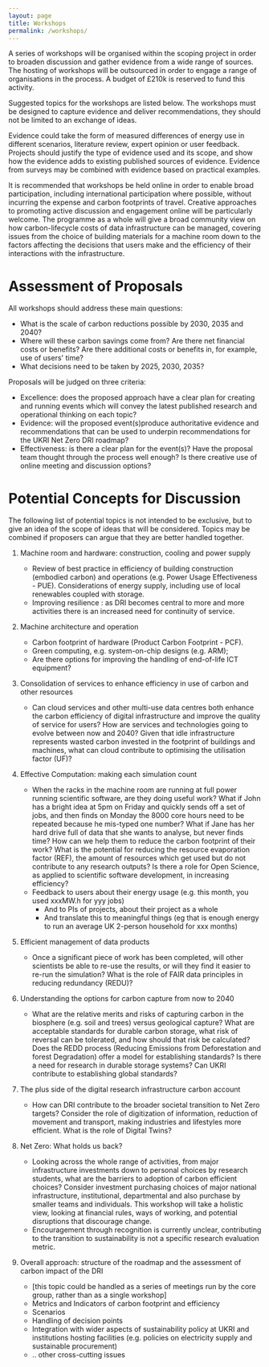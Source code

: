 ```yaml
---
layout: page
title: Workshops
permalink: /workshops/
---
```


A series of workshops will be organised within the scoping project in order to broaden discussion and gather evidence from a wide range of sources. 
The hosting of workshops will be outsourced in order to engage a range of organisations in the process. A budget of £210k is reserved to fund this activity.

Suggested topics for the workshops are listed below. The workshops must be designed to capture evidence and deliver recommendations,
they should not be limited to an exchange of ideas. 

Evidence could take the form of measured differences of energy use in different scenarios, literature review,  expert opinion or user feedback.
Projects should justify the type of evidence used and its scope, and show how the evidence adds to existing published sources of evidence.
Evidence from surveys may be combined with evidence based on practical examples.

It is recommended that workshops be held online in order to enable broad participation, including international participation where possible, without incurring the expense and carbon footprints of travel. Creative approaches to promoting active discussion and engagement online will be particularly welcome.
The programme as a whole will give a broad community view on how carbon-lifecycle costs of data infrastructure can be managed, covering issues from the choice of building materials for a machine room down to the factors affecting the decisions that users make and the efficiency of their interactions with the infrastructure.

# Assessment of Proposals

All workshops should address these main questions:
* What is the scale of carbon reductions possible by 2030, 2035 and 2040?
* Where will these carbon savings come from? Are there net financial costs or benefits? Are there additional costs or benefits in, for example, use of users' time?
* What decisions need to be taken by 2025, 2030, 2035?

Proposals will be judged on three criteria:
* Excellence: does the proposed approach have a clear plan for creating and running events which will convey the latest published research and operational thinking on each topic? 
* Evidence: will the proposed event(s)produce authoritative evidence and recommendations that can be used to underpin recommendations for the UKRI Net Zero DRI roadmap? 
* Effectiveness: is there a clear plan for the event(s)? Have the proposal team thought through the process well enough? Is there creative use of online meeting and discussion options?

# Potential Concepts for Discussion

The following list of potential topics is not intended to be exclusive, but to give an idea of the scope of ideas that will be considered. Topics may be combined if proposers can argue that they are better handled together.

 1. Machine room and hardware: construction, cooling and power supply
    * Review of best practice in efficiency of building construction (embodied carbon) and operations (e.g. Power Usage Effectiveness - PUE). Considerations of energy supply, including use of local renewables coupled with storage. 
    * Improving resilience : as DRI becomes central to more and more activities there is an increased need for continuity of service.

 1. Machine architecture and operation
    * Carbon footprint of hardware (Product Carbon Footprint - PCF).
    * Green computing, e.g. system-on-chip designs (e.g. ARM);
    * Are there options for improving the handling of end-of-life ICT equipment?

1. Consolidation of services to enhance efficiency in use of carbon and other resources
    * Can cloud services and other multi-use data centres both enhance the carbon efficiency of digital infrastructure and improve the quality of service for users? How are services and technologies going to evolve between now and 2040? Given that idle infrastructure represents wasted carbon invested in the footprint of buildings and machines, what can cloud contribute to optimising the utilisation factor (UF)? 

1. Effective Computation: making each simulation count
    * When the racks in the machine room are running at full power running scientific software, are they doing useful work? What if John has a bright idea at 5pm on Friday and quickly sends off a set of jobs, and then finds on Monday the 8000 core hours need to be repeated because he mis-typed one number? What if Jane has her hard drive full of data that she wants to analyse, but never finds time? How can we help them to reduce the carbon footprint of their work?  What is the potential for reducing the resource evaporation factor (REF), the amount of resources which get used but do not contribute to any research outputs? Is there a role for Open Science, as applied to scientific software development, in increasing efficiency?
    * Feedback to users about their energy usage (e.g. this month, you used xxxMW.h for yyy jobs)
       * And to PIs of projects, about their project as a whole
       * And translate this to meaningful things (eg that is enough energy to run an average UK 2-person household for xxx months)

1. Efficient management of data products 
    * Once a significant piece of work has been completed, will other scientists be able to re-use the results, or will they find it easier to re-run the simulation? What is the role of FAIR data principles in reducing redundancy (REDU)? 

1. Understanding the options for carbon capture from now to 2040
    * What are the relative merits and risks of capturing carbon in the biosphere (e.g. soil and trees) versus geological capture? What are acceptable standards for durable carbon storage, what risk of reversal can be tolerated, and how should that risk be calculated? Does the REDD process (Reducing Emissions from Deforestation and forest Degradation) offer a model for establishing standards? Is there a need for research in durable storage systems?  Can UKRI contribute to establishing global standards?

1. The plus side of the digital research infrastructure carbon account
    * How can DRI contribute to the broader societal transition to Net Zero targets? Consider the role of digitization of information, reduction of movement and transport, making industries and lifestyles more efficient. What is the role of Digital Twins? 

1. Net Zero: What holds us back?
    * Looking across the whole range of activities, from major infrastructure investments down to personal choices by research students, what are the barriers to adoption of carbon efficient choices? Consider investment purchasing choices of major national infrastructure, institutional, departmental and also purchase by smaller teams and individuals. This workshop will take a holistic view, looking at financial rules, ways of working, and potential disruptions that discourage change. 
    * Encouragement through recognition is currently unclear, contributing to the transition to sustainability is not a specific research evaluation metric. 

1. Overall approach: structure of the roadmap and the assessment of carbon impact of the DRI
    * [this topic could be handled as a series of meetings run by the core group, rather than as a single workshop]
    * Metrics and Indicators of carbon footprint and efficiency
    * Scenarios
    * Handling of decision points
    * Integration with wider aspects of sustainability policy at UKRI and institutions hosting facilities (e.g. policies on electricity supply and sustainable procurement)
    * .. other cross-cutting issues
 
